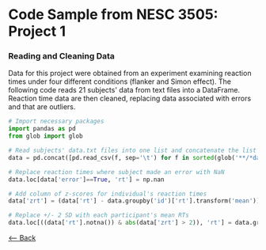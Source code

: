 # Code Sample from NESC 3505: Project 1
### Reading and Cleaning Data

Data for this project were obtained from an experiment examining reaction times under four different conditions (flanker and Simon effect). The following code reads 21 subjects' data from text files into a DataFrame. Reaction time data are then cleaned, replacing data associated with errors and that are outliers. 


```python
# Import necessary packages 
import pandas as pd
from glob import glob
```


```python
# Read subjects' data.txt files into one list and concatenate the list into one DataFrame, data
data = pd.concat([pd.read_csv(f, sep='\t') for f in sorted(glob('**/*data.txt'))], ignore_index=True)
```


```python
# Replace reaction times where subject made an error with NaN
data.loc[data['error']==True, 'rt'] = np.nan
```
```python
# Add column of z-scores for individual's reaction times
data['zrt'] = (data['rt'] - data.groupby('id')['rt'].transform('mean')) / data.groupby('id')['rt'].transform('std')
```
```python
# Replace +/- 2 SD with each participant's mean RTs
data.loc[((data['rt'].notna()) & abs(data['zrt'] > 2)), 'rt'] = data.groupby('id')['rt'].transform('mean')
```



[⟵ Back](https://arlenejiang.github.io/arlenejiang/)
